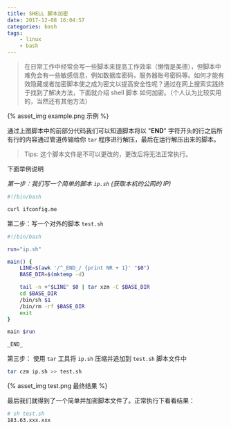 ```yaml
---
title: SHELL 脚本加密
date: 2017-12-08 16:04:57
categories: bash
tags:
    - linux
    - bash
---
```


> 在日常工作中经常会写一些脚本来提高工作效率（懒惰是美德），但脚本中难免会有一些敏感信息，例如数据库密码，服务器账号密码等。如何才能有效隐藏或者加密脚本使之成为密文以提高安全性呢？通过在网上搜索实践终于找到了解决方法，下面就介绍 shell 脚本 如何加密。（个人认为比较实用的，当然还有其他方法）

<!-- more -->

{% asset_img example.png 示例 %}

通过上图脚本中的前部分代码我们可以知道脚本将以 "__END__" 字符开头的行之后所有行的内容通过管道传输给你 `tar` 程序进行解压，最后在运行解压出来的脚本。

> Tips: 这个脚本文件是不可以更改的，更改后将无法正常执行。

下面举例说明

*第一步：我们写一个简单的脚本 `ip.sh` (获取本机的公网的 IP)*

```bash
#!/bin/bash

curl ifconfig.me
```

第二步：写一个对外的脚本 `test.sh`

```bash
#!/bin/bash

run="ip.sh"

main() {
    LINE=$(awk '/^_END_/ {print NR + 1}' "$0")
    BASE_DIR=$(mktemp -d)

    tail -n +"$LINE" $0 | tar xzm -C $BASE_DIR
    cd $BASE_DIR
    /bin/sh $1
    /bin/rm -rf $BASE_DIR
    exit
}

main $run

_END_
```

第三步： 使用 `tar` 工具将 `ip.sh` 压缩并追加到 `test.sh` 脚本文件中

```bash
tar czm ip.sh >> test.sh
```

{% asset_img test.png 最终结果 %}

最后我们就得到了一个简单并加密脚本文件了。正常执行下看看结果：

```bash
# sh test.sh
183.63.xxx.xxx
```

